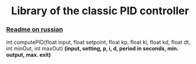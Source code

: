 <h1 align="center">Library of the classic PID controller</h1>

### [Readme on russian](https://github.com/Shinsei75/PID/blob/main/README.ru)

int computePID(float input, float setpoint, float kp, float ki, float kd, float dt, int minOut, int maxOut)
**(input, setting, p, i, d, period in seconds, min. output, max. exit)**
